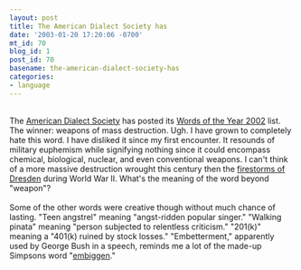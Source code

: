 ```yaml
---
layout: post
title: The American Dialect Society has
date: '2003-01-20 17:20:06 -0700'
mt_id: 70
blog_id: 1
post_id: 70
basename: the-american-dialect-society-has
categories:
- language
---
```

<br />The <a href="http://www.americandialect.org/">American Dialect Society</a> has posted its <a href="http://www.americandialect.org/woty.html">Words of the Year 2002</a> list. The winner: weapons of mass destruction. Ugh. I have grown to completely hate this word. I have disliked it since my first encounter. It resounds of military euphemism while signifying nothing since it could encompass chemical, biological, nuclear, and even conventional weapons. I can't think of a more massive destruction wrought this century then the <a href="http://www.meredith.edu/stones/newpage2.htm">firestorms of Dresden</a> during World War II. What's the meaning of the word beyond "weapon"?<br /><br />Some of the other words were creative though without much chance of lasting. "Teen angstrel" meaning "angst-ridden popular singer." "Walking pinata" meaning "person subjected to relentless criticism." "201(k)" meaning a "401(k) ruined by stock losses." "Embetterment," apparently used by George Bush in a speech, reminds me a lot of the made-up Simpsons word "<a href="http://www.snpp.com/guides/jebediah.html">embiggen</a>."<br /><br /><br />
